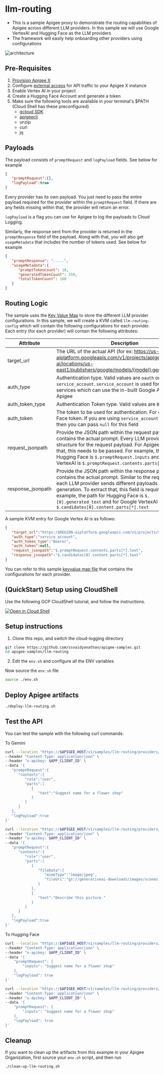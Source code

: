# llm-routing

- This is a sample Apigee proxy to demonstrate the routing capabilities of Apigee across different LLM providers. In this sample we will use Google VertexAI and Hugging Face as the LLM providers
- The framework will easily help onboarding other providers using configurations

![architecture](./images/arch.jpg)

## Pre-Requisites

1. [Provision Apigee X](https://cloud.google.com/apigee/docs/api-platform/get-started/provisioning-intro)
2. Configure [external access](https://cloud.google.com/apigee/docs/api-platform/get-started/configure-routing#external-access) for API traffic to your Apigee X instance
3. Enable Vertex AI in your project
4. Create a Hugging Face Account and generate a token
5. Make sure the following tools are available in your terminal's $PATH (Cloud Shell has these preconfigured)
    - [gcloud SDK](https://cloud.google.com/sdk/docs/install)
    - [apigeecli](https://github.com/apigee/apigeecli)
    - unzip
    - curl
    - jq

## Payloads

The payload consists of `promptRequest` and `logPayload` fields. See below for example

```json
{
   "promptRequest":{},
   "logPayload":true
}
```

Every provider has its own payload. You just need to pass the entire payload required for the provider within the `promptRequest` field. If there are any fields missing within that, the provider will return an error.

`logPayload` is a flag you can use for Apigee to log the payloads to Cloud Logging.

Similarly, the response sent from the provider is returned in the `promptResponse` field of the payload. Along with that, you will also get `usageMetadata` that includes the number of tokens used. See below for example

```json
{
   "promptResponse": ".....", 
   "usageMetadata":{
      "promptTokenCount": 10,
      "generatedTokenCount": 150,
      "totalTokenCount": 160
   }
}
```

## Routing Logic

The sample uses the [Key Value Map](https://cloud.google.com/apigee/docs/api-platform/cache/key-value-maps) to store the different LLM provider configurations. In this sample, we will create a KVM called `llm-routing-config` which will contain the following configurations for each provider. Each entry (for each provider) will contain the following attributes:

| Attribute | Description |
|---|---|
| target_url | The URL of the actual API (for ex: <https://us-east1-aiplatform.googleapis.com/v1/projects/apigee-ai/locations/us-east1/publishers/google/models/{model}:generateContent>) |
| auth_type | Authentication type. Valid values are  `oauth` or `service_account`. `service_account` is used for Google based services which can use the in-built Google Auth within Apigee |
| auth_token_type | Authentication Token type. Valid values are `Bearer` or `Basic` |
| auth_token | The token to be used for authentication. For ex Hugging Face token. If you are using  `service_account` auth_type, then you can pass `null` for this field |
| request_jsonpath | Provide the JSON path within the request payload that contains the actual prompt. Every LLM provider has its own structure for the request payload. For Apigee to extract that, this needs to be passed. For example, the path for Hugging Face is `$.promptRequest.inputs` and for Google VertexAI is `$.promptRequest.contents.parts[*].text` |
| response_jsonpath | Provide the JSON path within the response payload that contains the actual prompt. Similar to the request above, each LLM provider sends different payloads as part of text generation. To extract that, this field is required. For example, the path for Hugging Face is `$.[0].generated_text` and for Google VertexAI is `$.candidates[0].content.parts[*].text` |

A sample KVM entry for Google Vertex AI is as follows:

```json
{
   "target_url":"https:/$REGION-aiplatform.googleapis.com/v1/projects/$PROJECT_ID/locations/$REGION/publishers/google/models/$MODEL_NAME:generateContent",
   "auth_type":"service_account",
   "auth_token_type":"Bearer",
   "auth_token":null,
   "request_jsonpath":"$.promptRequest.contents.parts[*].text",
   "response_jsonpath":"$.candidates[0].content.parts[*].text"
}
```
  
You can refer to this sample [keyvalue map file](./config/env__envname__llm-routing-config__kvmfile__0.json) that contains the configurations for each provider.

## (QuickStart) Setup using CloudShell

Use the following GCP CloudShell tutorial, and follow the instructions.

[![Open in Cloud Shell](https://gstatic.com/cloudssh/images/open-btn.png)](https://ssh.cloud.google.com/cloudshell/open?cloudshell_git_repo=https://github.com/ssvaidyanathan/apigee-samples&cloudshell_git_branch=main&cloudshell_workspace=.&cloudshell_tutorial=llm-routing/docs/cloudshell-tutorial.md)

## Setup instructions

1. Clone this repo, and switch the cloud-logging directory

```bash
git clone https://github.com/ssvaidyanathan/apigee-samples.git
cd apigee-samples/llm-routing
```

2. Edit the `env.sh` and configure all the ENV variables

Now source the `env.sh` file

```bash
source ./env.sh
```

## Deploy Apigee artifacts

```bash
./deploy-llm-routing.sh
```

## Test the API

You can test the sample with the following curl commands:

To Gemini

```bash
curl --location "https://$APIGEE_HOST/v1/samples/llm-routing/providers/google/models/gemini-1.5-flash-001:generateText" \
--header "Content-Type: application/json" \
--header "x-apikey: $APP_CLIENT_ID" \
--data '{
   "promptRequest":{
      "contents":{
         "role":"user",
         "parts":[
            {
               "text":"Suggest name for a flower shop"
            }
         ]
      }
   },
   "logPayload":true
}'
```

```bash
curl --location "https://$APIGEE_HOST/v1/samples/llm-routing/providers/google/models/gemini-1.5-flash-001:generateText" \
--header "Content-Type: application/json" \
--header "x-apikey: $APP_CLIENT_ID" \
--data '{
   "promptRequest":{
      "contents":{
         "role":"user",
         "parts":[
            {
               "fileData":{
                  "mimeType":"image/jpeg",
                  "fileUri":"gs://generativeai-downloads/images/scones.jpg"
               }
            },
            {
               "text":"Describe this picture."
            }
         ]
      }
   },
   "logPayload":true
}'
```

To Hugging Face

```bash
curl --location "https://$APIGEE_HOST/v1/samples/llm-routing/providers/hugging_face/models/gpt2:generateText" \
--header "Content-Type: application/json" \
--header "x-apikey: $APP_CLIENT_ID" \
--data '{
    "promptRequest": {
        "inputs": "Suggest name for a flower shop"
    },
    "logPayload": true
}'
```

```bash
curl --location "https://$APIGEE_HOST/v1/samples/llm-routing/providers/hugging_face/models/distilbert/distilgpt2:generateText" \
--header "Content-Type: application/json" \
--header "x-apikey: $APP_CLIENT_ID" \
--data '{
    "promptRequest": {
        "inputs": "Suggest name for a flower shop"
    },
    "logPayload": true
}'
```

## Cleanup

If you want to clean up the artifacts from this example in your Apigee Organization, first source your `env.sh` script, and then run

```bash
./clean-up-llm-routing.sh
```
